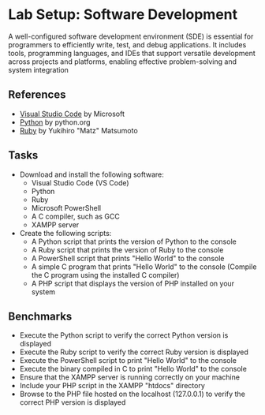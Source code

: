 # Lab Setup: Software Development
A well-configured software development environment (SDE) is essential for programmers to efficiently write, test, and debug applications. It includes tools, programming languages, and IDEs that support versatile development across projects and platforms, enabling effective problem-solving and system integration


## References
- [Visual Studio Code](https://code.visualstudio.com/) by Microsoft
- [Python](https://www.python.org/) by python.org
- [Ruby](https://www.ruby-lang.org/en/about/) by Yukihiro "Matz" Matsumoto


## Tasks
- Download and install the following software:
  - Visual Studio Code (VS Code)
  - Python
  - Ruby
  - Microsoft PowerShell
  - A C compiler, such as GCC
  - XAMPP server
- Create the following scripts:
  - A Python script that prints the version of Python to the console
  - A Ruby script that prints the version of Ruby to the console
  - A PowerShell script that prints "Hello World" to the console
  - A simple C program that prints "Hello World" to the console (Compile the C program using the installed C compiler)
  - A PHP script that displays the version of PHP installed on your system
 
## Benchmarks
- Execute the Python script to verify the correct Python version is displayed
- Execute the Ruby script to verify the correct Ruby version is displayed
- Execute the PowerShell script to print "Hello World" to the console
- Execute the binary compiled in C to print "Hello World" to the console
- Ensure that the XAMPP server is running correctly on your machine
- Include your PHP script in the XAMPP "htdocs" directory
- Browse to the PHP file hosted on the localhost (127.0.0.1) to verify the correct PHP version is displayed


